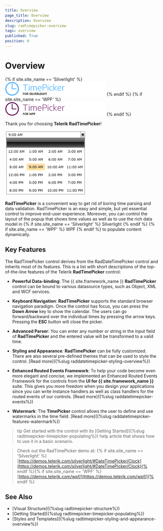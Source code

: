 ```yaml
---
title: Overview
page_title: Overview
description: Overview
slug: radtimepicker-overview
tags: overview
published: True
position: 0
---
```


# Overview

{% if site.site_name == 'Silverlight' %}
![](images/RadTimePicker_Overview.png)
{% endif %}
{% if site.site_name == 'WPF' %}
![](images/RadTimePicker_Overview_WPF.png)
{% endif %}

Thank you for choosing __Telerik RadTimePicker__! 

![Rad Time Picker Overview 01](images/RadTimePicker_Overview_01.png)

__RadTimePicker__ is a convenient way to get rid of boring time parsing and data validation. RadTimePicker is an easy and simple, but yet essential control to improve end-user experience. Moreover, you can control the layout of the popup that shows time values as well as to use the rich data model in {% if site.site_name == 'Silverlight' %} Silverlight {% endif %} {% if site.site_name == 'WPF' %} WPF
{% endif %} to populate content dynamically.

## Key Features

The RadTimePicker control derives from the RadDateTimePicker control and inherits most of its features. This is a list with short descriptions of the top-of-the-line features of the Telerik __RadTimePicker__ control:        

* __Powerful Data-binding__: The {{ site.framework_name }} __RadTimePicker__ control can be bound to various datasource types, such as Object, XML and WCF services.          

* __Keyboard Navigation__: __RadTimePicker__ supports the standard browser navigation paradigm. Once the control has focus, you can press the **Down Arrow** key to show the calendar. The users can go forward/backward over the individual times by pressing the arrow keys. Pressing the **ESC** button will close the picker.

* __Advanced Parser__: You can enter any number or string in the input field of __RadTimePicker__ and the entered value will be transformed to a valid time.

* __Styling and Appearance__: __RadTimePicker__ can be fully customized. There are also several pre-defined themes that can be used to style the control. [Read more]({%slug raddatetimepicker-styling-overview%})

* __Enhanced Routed Events Framework__: To help your code become even more elegant and concise, we implemented an Enhanced Routed Events Framework for the controls from the __UI for {{ site.framework_name }}__ suite.  This gives you more freedom when you design your applications since you can write instance handlers as well as class handlers for the routed events of our controls. [Read more]({%slug raddatetimepicker-events%})

* __Watermark__: The __TimePicker__ control allows the user to define and use watermarks in the time field. [Read more]({%slug raddatetimepicker-features-watermark%})

>tip Get started with the control with its [Getting Started]({%slug radtimepicker-timepicker-populating%}) help article that shows how to use it in a basic scenario.

>Check out the RadTimePicker demo at: {% if site.site_name == 'Silverlight' %}[https://demos.telerik.com/silverlight/#DateTimePicker/Clock](https://demos.telerik.com/silverlight/#DateTimePicker/Clock){% endif %}{% if site.site_name == 'WPF' %}[https://demos.telerik.com/wpf/](https://demos.telerik.com/wpf/){% endif %}

## See Also

* [Visual Structure]({%slug radtimepicker-structure%})
* [Getting Started]({%slug radtimepicker-timepicker-populating%})
* [Styles and Templates]({%slug radtimepicker-styling-and-appearance-overview%})
